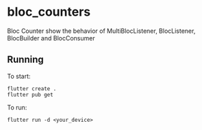 # bloc_counters

Bloc Counter show the behavior of MultiBlocListener, BlocListener,
BlocBuilder and BlocConsumer

## Running

To start:

```
flutter create .
flutter pub get
```

To run:

```
flutter run -d <your_device>
```
